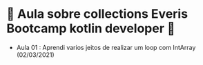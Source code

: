 # :facepunch: Aula sobre collections Everis Bootcamp kotlin developer :facepunch:

- Aula 01 : Aprendi varios jeitos de realizar um loop com IntArray (02/03/2021)

